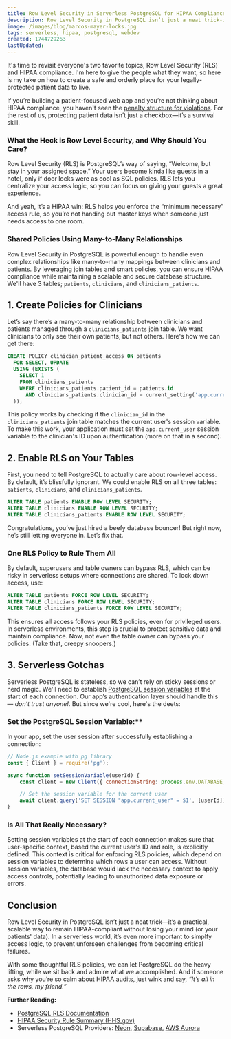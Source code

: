```yaml
---
title: Row Level Security in Serverless PostgreSQL for HIPAA Compliance
description: Row Level Security in PostgreSQL isn’t just a neat trick-it’s a practical, scalable way to keep your pharma web app HIPAA-compliant without losing your mind
image: /images/blog/marcos-mayer-locks.jpg
tags: serverless, hipaa, postgresql, webdev
created: 1744729263
lastUpdated:
---
```


It's time to revisit everyone's two favorite topics, Row Level Security (RLS) and HIPAA compliance. I'm here to give the people what they want, so here is my take on how to create a safe and orderly place for your legally-protected patient data to live.

If you’re building a patient-focused web app and you’re not thinking about HIPAA compliance, you haven't seen the [penalty structure for violations](https://www.ama-assn.org/practice-management/hipaa/hipaa-violations-enforcement#:~:text=HIPAA%20violation:%20Unknowing,imprisonment%20up%20to%201%20year.). For the rest of us, protecting patient data isn’t just a checkbox—it’s a survival skill.

### What the Heck is Row Level Security, and Why Should You Care?

Row Level Security (RLS) is PostgreSQL’s way of saying, “Welcome, but stay in your assigned space.” Your users become kinda like guests in a hotel, only if door locks were as cool as SQL policies. RLS lets you centralize your access logic, so you can focus on giving your guests a great experience.

And yeah, it’s a HIPAA win: RLS helps you enforce the “minimum necessary” access rule, so you’re not handing out master keys when someone just needs access to one room.

### Shared Policies Using Many-to-Many Relationships

Row Level Security in PostgreSQL is powerful enough to handle even complex relationships like many-to-many mappings between clinicians and patients. By leveraging join tables and smart policies, you can ensure HIPAA compliance while maintaining a scalable and secure database structure. We'll have 3 tables; `patients`, `clinicians`, and `clinicians_patients`.

## 1. Create Policies for Clinicians

Let’s say there’s a many-to-many relationship between clinicians and patients managed through a `clinicians_patients` join table. We want clinicians to only see their own patients, but not others. Here's how we can get there:

```sql
CREATE POLICY clinician_patient_access ON patients
  FOR SELECT, UPDATE
  USING (EXISTS (
    SELECT 1
    FROM clinicians_patients
    WHERE clinicians_patients.patient_id = patients.id
      AND clinicians_patients.clinician_id = current_setting('app.current_user')::int
  ));
```

This policy works by checking if the `clinician_id` in the `clinicians_patients` join table matches the current user's session variable. To make this work, your application must set the `app.current_user` session variable to the clinician's ID upon authentication (more on that in a second).

## 2. Enable RLS on Your Tables

First, you need to tell PostgreSQL to actually care about row-level access. By default, it’s blissfully ignorant. We could enable RLS on all three tables: `patients`, `clinicians`, and `clinicians_patients`.

```sql
ALTER TABLE patients ENABLE ROW LEVEL SECURITY;
ALTER TABLE clinicians ENABLE ROW LEVEL SECURITY;
ALTER TABLE clinicians_patients ENABLE ROW LEVEL SECURITY;
```

Congratulations, you’ve just hired a beefy database bouncer! But right now, he’s still letting everyone in. Let’s fix that.

### One RLS Policy to Rule Them All

By default, superusers and table owners can bypass RLS, which can be risky in serverless setups where connections are shared. To lock down access, use:

```sql
ALTER TABLE patients FORCE ROW LEVEL SECURITY;
ALTER TABLE clinicians FORCE ROW LEVEL SECURITY;
ALTER TABLE clinicians_patients FORCE ROW LEVEL SECURITY;
```

This ensures all access follows your RLS policies, even for privileged users. In serverless environments, this step is crucial to protect sensitive data and maintain compliance. Now, not even the table owner can bypass your policies. (Take that, creepy snoopers.)

## 3. Serverless Gotchas

Serverless PostgreSQL is stateless, so we can’t rely on sticky sessions or nerd magic. We'll need to establish [PostgreSQL session variables](https://www.postgresql.org/docs/current/runtime-config-client.html) at the start of each connection. Our app’s authentication layer should handle this — _don’t trust anyone!_. But since we're cool, here's the deets:

### Set the PostgreSQL Session Variable:\*\*

In your app, set the user session after successfully establishing a connection:

```javascript
// Node.js example with pg library
const { Client } = require('pg');

async function setSessionVariable(userId) {
	const client = new Client({ connectionString: process.env.DATABASE_URL });

	// Set the session variable for the current user
	await client.query('SET SESSION "app.current_user" = $1', [userId]);
}
```

### Is All That Really Necessary?

Setting session variables at the start of each connection makes sure that user-specific context, based the current user's ID and role, is explicitly defined. This context is critical for enforcing RLS policies, which depend on session variables to determine which rows a user can access. Without session variables, the database would lack the necessary context to apply access controls, potentially leading to unauthorized data exposure or errors.

## Conclusion

Row Level Security in PostgreSQL isn’t just a neat trick—it’s a practical, scalable way to remain HIPAA-compliant without losing your mind (or your patients' data). In a serverless world, it’s even more important to simplfy access logic, to prevent unforseen challenges from becoming critical failures.

With some thoughtful RLS policies, we can let PostgreSQL do the heavy lifting, while we sit back and admire what we accomplished. And if someone asks why you’re so calm about HIPAA audits, just wink and say, _“It’s all in the rows, my friend.”_

**Further Reading:**

- [PostgreSQL RLS Documentation](https://www.postgresql.org/docs/current/ddl-rowsecurity.html)
- [HIPAA Security Rule Summary (HHS.gov)](https://www.hhs.gov/hipaa/for-professionals/security/laws-regulations/index.html)
- Serverless PostgreSQL Providers: [Neon](https://neon.tech/), [Supabase](https://supabase.com/), [AWS Aurora](https://aws.amazon.com/rds/aurora/serverless/)
